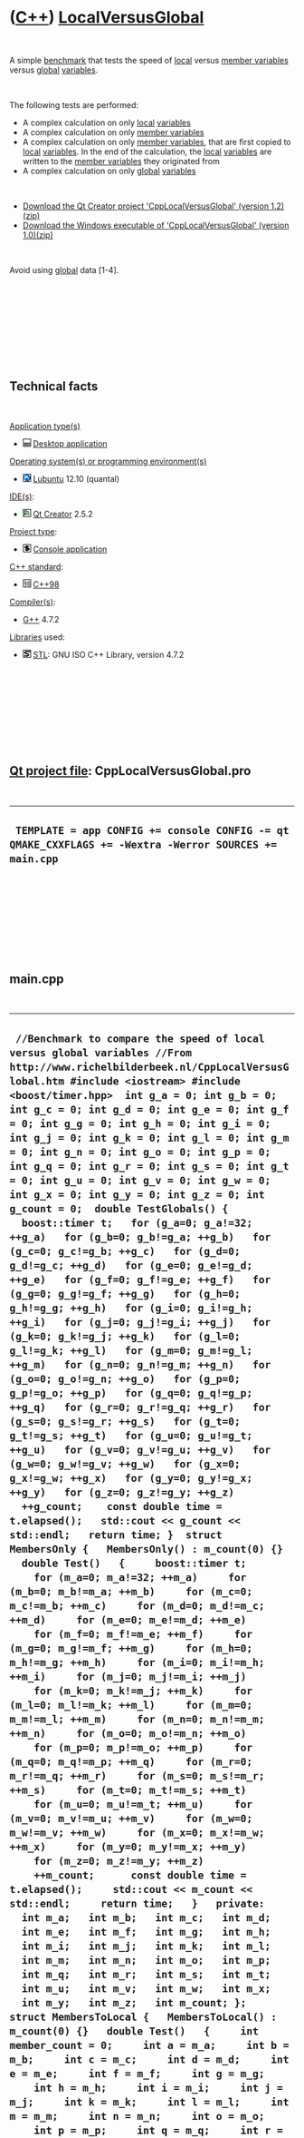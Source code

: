 



 

 

 

 

 

([C++](Cpp.htm)) [LocalVersusGlobal](CppLocalVersusGlobal.htm)
==============================================================

 

A simple [benchmark](CppBenchmark.htm) that tests the speed of
[local](CppLocal.htm) versus [member variables](CppMemberVariable.htm)
versus [global](CppGlobal.htm) [variables](CppVariable.htm).

 

The following tests are performed:

-   A complex calculation on only [local](CppLocal.htm)
    [variables](CppVariable.htm)
-   A complex calculation on only [member
    variables](CppMemberVariable.htm)
-   A complex calculation on only [member
    variables](CppMemberVariable.htm), that are first copied to
    [local](CppLocal.htm) [variables](CppVariable.htm). In the end of
    the calculation, the [local](CppLocal.htm)
    [variables](CppVariable.htm) are written to the [member
    variables](CppMemberVariable.htm) they originated from
-   A complex calculation on only [global](CppGlobal.htm)
    [variables](CppVariable.htm)

 

-   [Download the Qt Creator project 'CppLocalVersusGlobal'
    (version 1.2)(zip)](CppLocalVersusGlobal_1_2.zip)
-   [Download the Windows executable of 'CppLocalVersusGlobal'
    (version 1.0)(zip)](CppLocalVersusGlobalExe_1_0.zip)

 

Avoid using [global](CppGlobal.htm) data \[1-4\].

 

 

 

 

 

Technical facts
---------------

 

[Application type(s)](CppApplication.htm)

-   ![Desktop](PicDesktop.png) [Desktop
    application](CppDesktopApplication.htm)

[Operating system(s) or programming environment(s)](CppOs.htm)

-   ![Lubuntu](PicLubuntu.png) [Lubuntu](CppLubuntu.htm) 12.10 (quantal)

[IDE(s)](CppIde.htm):

-   ![Qt Creator](PicQtCreator.png) [Qt Creator](CppQtCreator.htm) 2.5.2

[Project type](CppQtProjectType.htm):

-   ![console](PicConsole.png) [Console
    application](CppConsoleApplication.htm)

[C++ standard](CppStandard.htm):

-   ![C++98](PicCpp98.png) [C++98](Cpp98.htm)

[Compiler(s)](CppCompiler.htm):

-   [G++](CppGpp.htm) 4.7.2

[Libraries](CppLibrary.htm) used:

-   ![STL](PicStl.png) [STL](CppStl.htm): GNU ISO C++ Library, version
    4.7.2

 

 

 

 

 

[Qt project file](CppQtProjectFile.htm): CppLocalVersusGlobal.pro
-----------------------------------------------------------------

 

  --------------------------------------------------------------------------------------------------------
  ` TEMPLATE = app CONFIG += console CONFIG -= qt QMAKE_CXXFLAGS += -Wextra -Werror SOURCES += main.cpp`
  --------------------------------------------------------------------------------------------------------

 

 

 

 

 

main.cpp
--------

 

  -------------------------------------------------------------------------------------------------------------------------------------------------------------------------------------------------------------------------------------------------------------------------------------------------------------------------------------------------------------------------------------------------------------------------------------------------------------------------------------------------------------------------------------------------------------------------------------------------------------------------------------------------------------------------------------------------------------------------------------------------------------------------------------------------------------------------------------------------------------------------------------------------------------------------------------------------------------------------------------------------------------------------------------------------------------------------------------------------------------------------------------------------------------------------------------------------------------------------------------------------------------------------------------------------------------------------------------------------------------------------------------------------------------------------------------------------------------------------------------------------------------------------------------------------------------------------------------------------------------------------------------------------------------------------------------------------------------------------------------------------------------------------------------------------------------------------------------------------------------------------------------------------------------------------------------------------------------------------------------------------------------------------------------------------------------------------------------------------------------------------------------------------------------------------------------------------------------------------------------------------------------------------------------------------------------------------------------------------------------------------------------------------------------------------------------------------------------------------------------------------------------------------------------------------------------------------------------------------------------------------------------------------------------------------------------------------------------------------------------------------------------------------------------------------------------------------------------------------------------------------------------------------------------------------------------------------------------------------------------------------------------------------------------------------------------------------------------------------------------------------------------------------------------------------------------------------------------------------------------------------------------------------------------------------------------------------------------------------------------------------------------------------------------------------------------------------------------------------------------------------------------------------------------------------------------------------------------------------------------------------------------------------------------------------------------------------------------------------------------------------------------------------------------------------------------------------------------------------------------------------------------------------------------------------------------------------------------------------------------------------------------------------------------------------------------------------------------------------------------------------------------------------------------------------------------------------------------------------------------------------------------------------------------------------------------------------------------------------------------------------------------------------------------------------------------------------------------------------------------------------------------------------------------------------------------------------------------------------------------------------------------------------------------------------------------------------------------------------------------------------------------------------------------------------------------------------------------------------------------------------------------------------------------------------------------------------------------------------------------------------------------------------------------------------------------------------------------------------------------------------------------------------------------------------------------------------------------------------------------------------------------------------------------------------------------------------------------------------------------------------------------------------------------------------------------------------------------------------------------------------------------------------------------------------------------------------------------------------------------------------------------------------------------------------------------------------------------------------------------------------------------------------------------------------------------------------------------------------------------------------------------------------------------------------------------------------------------------------------------------------------------------------------------------------------------------------------------------------------------------------------------------------------------------------------------------------------------------------------------------------------------------------------------------------------------------------------------------------------------------------------------------------------------------------------------------------------------------------------------------------------------------------------------------------------------
  ` //Benchmark to compare the speed of local versus global variables //From http://www.richelbilderbeek.nl/CppLocalVersusGlobal.htm #include <iostream> #include <boost/timer.hpp>  int g_a = 0; int g_b = 0; int g_c = 0; int g_d = 0; int g_e = 0; int g_f = 0; int g_g = 0; int g_h = 0; int g_i = 0; int g_j = 0; int g_k = 0; int g_l = 0; int g_m = 0; int g_n = 0; int g_o = 0; int g_p = 0; int g_q = 0; int g_r = 0; int g_s = 0; int g_t = 0; int g_u = 0; int g_v = 0; int g_w = 0; int g_x = 0; int g_y = 0; int g_z = 0; int g_count = 0;  double TestGlobals() {   boost::timer t;   for (g_a=0; g_a!=32; ++g_a)   for (g_b=0; g_b!=g_a; ++g_b)   for (g_c=0; g_c!=g_b; ++g_c)   for (g_d=0; g_d!=g_c; ++g_d)   for (g_e=0; g_e!=g_d; ++g_e)   for (g_f=0; g_f!=g_e; ++g_f)   for (g_g=0; g_g!=g_f; ++g_g)   for (g_h=0; g_h!=g_g; ++g_h)   for (g_i=0; g_i!=g_h; ++g_i)   for (g_j=0; g_j!=g_i; ++g_j)   for (g_k=0; g_k!=g_j; ++g_k)   for (g_l=0; g_l!=g_k; ++g_l)   for (g_m=0; g_m!=g_l; ++g_m)   for (g_n=0; g_n!=g_m; ++g_n)   for (g_o=0; g_o!=g_n; ++g_o)   for (g_p=0; g_p!=g_o; ++g_p)   for (g_q=0; g_q!=g_p; ++g_q)   for (g_r=0; g_r!=g_q; ++g_r)   for (g_s=0; g_s!=g_r; ++g_s)   for (g_t=0; g_t!=g_s; ++g_t)   for (g_u=0; g_u!=g_t; ++g_u)   for (g_v=0; g_v!=g_u; ++g_v)   for (g_w=0; g_w!=g_v; ++g_w)   for (g_x=0; g_x!=g_w; ++g_x)   for (g_y=0; g_y!=g_x; ++g_y)   for (g_z=0; g_z!=g_y; ++g_z)   ++g_count;    const double time = t.elapsed();   std::cout << g_count << std::endl;   return time; }  struct MembersOnly {   MembersOnly() : m_count(0) {}   double Test()   {     boost::timer t;     for (m_a=0; m_a!=32; ++m_a)     for (m_b=0; m_b!=m_a; ++m_b)     for (m_c=0; m_c!=m_b; ++m_c)     for (m_d=0; m_d!=m_c; ++m_d)     for (m_e=0; m_e!=m_d; ++m_e)     for (m_f=0; m_f!=m_e; ++m_f)     for (m_g=0; m_g!=m_f; ++m_g)     for (m_h=0; m_h!=m_g; ++m_h)     for (m_i=0; m_i!=m_h; ++m_i)     for (m_j=0; m_j!=m_i; ++m_j)     for (m_k=0; m_k!=m_j; ++m_k)     for (m_l=0; m_l!=m_k; ++m_l)     for (m_m=0; m_m!=m_l; ++m_m)     for (m_n=0; m_n!=m_m; ++m_n)     for (m_o=0; m_o!=m_n; ++m_o)     for (m_p=0; m_p!=m_o; ++m_p)     for (m_q=0; m_q!=m_p; ++m_q)     for (m_r=0; m_r!=m_q; ++m_r)     for (m_s=0; m_s!=m_r; ++m_s)     for (m_t=0; m_t!=m_s; ++m_t)     for (m_u=0; m_u!=m_t; ++m_u)     for (m_v=0; m_v!=m_u; ++m_v)     for (m_w=0; m_w!=m_v; ++m_w)     for (m_x=0; m_x!=m_w; ++m_x)     for (m_y=0; m_y!=m_x; ++m_y)     for (m_z=0; m_z!=m_y; ++m_z)     ++m_count;      const double time = t.elapsed();     std::cout << m_count << std::endl;     return time;   }   private:   int m_a;   int m_b;   int m_c;   int m_d;   int m_e;   int m_f;   int m_g;   int m_h;   int m_i;   int m_j;   int m_k;   int m_l;   int m_m;   int m_n;   int m_o;   int m_p;   int m_q;   int m_r;   int m_s;   int m_t;   int m_u;   int m_v;   int m_w;   int m_x;   int m_y;   int m_z;   int m_count; };  struct MembersToLocal {   MembersToLocal() : m_count(0) {}   double Test()   {     int member_count = 0;     int a = m_a;     int b = m_b;     int c = m_c;     int d = m_d;     int e = m_e;     int f = m_f;     int g = m_g;     int h = m_h;     int i = m_i;     int j = m_j;     int k = m_k;     int l = m_l;     int m = m_m;     int n = m_n;     int o = m_o;     int p = m_p;     int q = m_q;     int r = m_r;     int s = m_s;     int t = m_t;     int u = m_u;     int v = m_v;     int w = m_w;     int x = m_x;     int y = m_y;     int z = m_z;     boost::timer timer;      for (int a=0; a!=32; ++a)     for (int b=0; b!=a; ++b)     for (int c=0; c!=b; ++c)     for (int d=0; d!=c; ++d)     for (int e=0; e!=d; ++e)     for (int f=0; f!=e; ++f)     for (int g=0; g!=f; ++g)     for (int h=0; h!=g; ++h)     for (int i=0; i!=h; ++i)     for (int j=0; j!=i; ++j)     for (int k=0; k!=j; ++k)     for (int l=0; l!=k; ++l)     for (int m=0; m!=l; ++m)     for (int n=0; n!=m; ++n)     for (int o=0; o!=n; ++o)     for (int p=0; p!=o; ++p)     for (int q=0; q!=p; ++q)     for (int r=0; r!=q; ++r)     for (int s=0; s!=r; ++s)     for (int t=0; t!=s; ++t)     for (int u=0; u!=t; ++u)     for (int v=0; v!=u; ++v)     for (int w=0; w!=v; ++w)     for (int x=0; x!=w; ++x)     for (int y=0; y!=x; ++y)     for (int z=0; z!=y; ++z)     ++member_count;      m_a = a;     m_b = b;     m_c = c;     m_d = d;     m_e = e;     m_f = f;     m_g = g;     m_h = h;     m_i = i;     m_j = j;     m_k = k;     m_l = l;     m_m = m;     m_n = n;     m_o = o;     m_p = p;     m_q = q;     m_r = r;     m_s = s;     m_t = t;     m_u = u;     m_v = v;     m_w = w;     m_x = x;     m_y = y;     m_z = z;     m_count = member_count;     const double time = timer.elapsed();     std::cout << m_count << std::endl;     return time;   }   private:   int m_a;   int m_b;   int m_c;   int m_d;   int m_e;   int m_f;   int m_g;   int m_h;   int m_i;   int m_j;   int m_k;   int m_l;   int m_m;   int m_n;   int m_o;   int m_p;   int m_q;   int m_r;   int m_s;   int m_t;   int m_u;   int m_v;   int m_w;   int m_x;   int m_y;   int m_z;   int m_count; };  double TestLocals() {   int local_count = 0;   boost::timer t;   for (int a=0; a!=32; ++a)   for (int b=0; b!=a; ++b)   for (int c=0; c!=b; ++c)   for (int d=0; d!=c; ++d)   for (int e=0; e!=d; ++e)   for (int f=0; f!=e; ++f)   for (int g=0; g!=f; ++g)   for (int h=0; h!=g; ++h)   for (int i=0; i!=h; ++i)   for (int j=0; j!=i; ++j)   for (int k=0; k!=j; ++k)   for (int l=0; l!=k; ++l)   for (int m=0; m!=l; ++m)   for (int n=0; n!=m; ++n)   for (int o=0; o!=n; ++o)   for (int p=0; p!=o; ++p)   for (int q=0; q!=p; ++q)   for (int r=0; r!=q; ++r)   for (int s=0; s!=r; ++s)   for (int t=0; t!=s; ++t)   for (int u=0; u!=t; ++u)   for (int v=0; v!=u; ++v)   for (int w=0; w!=v; ++w)   for (int x=0; x!=w; ++x)   for (int y=0; y!=x; ++y)   for (int z=0; z!=y; ++z)   ++local_count;    const double time = t.elapsed();   std::cout << local_count << std::endl;   return time; }  int main() {   const double t_global = TestGlobals();   const double t_local  = TestLocals();   MembersOnly m1;   MembersToLocal m2;   const double t_m1 = m1.Test();   const double t_m2 = m2.Test();    std::cout     << "Globals: " << t_global << " seconds.\n"     << "Members only: " << t_m1 << " seconds.\n"     << "Members with local variables: " << t_m2 << " seconds.\n"     << "Locals : " << t_local  << " seconds.\n";  }`
  -------------------------------------------------------------------------------------------------------------------------------------------------------------------------------------------------------------------------------------------------------------------------------------------------------------------------------------------------------------------------------------------------------------------------------------------------------------------------------------------------------------------------------------------------------------------------------------------------------------------------------------------------------------------------------------------------------------------------------------------------------------------------------------------------------------------------------------------------------------------------------------------------------------------------------------------------------------------------------------------------------------------------------------------------------------------------------------------------------------------------------------------------------------------------------------------------------------------------------------------------------------------------------------------------------------------------------------------------------------------------------------------------------------------------------------------------------------------------------------------------------------------------------------------------------------------------------------------------------------------------------------------------------------------------------------------------------------------------------------------------------------------------------------------------------------------------------------------------------------------------------------------------------------------------------------------------------------------------------------------------------------------------------------------------------------------------------------------------------------------------------------------------------------------------------------------------------------------------------------------------------------------------------------------------------------------------------------------------------------------------------------------------------------------------------------------------------------------------------------------------------------------------------------------------------------------------------------------------------------------------------------------------------------------------------------------------------------------------------------------------------------------------------------------------------------------------------------------------------------------------------------------------------------------------------------------------------------------------------------------------------------------------------------------------------------------------------------------------------------------------------------------------------------------------------------------------------------------------------------------------------------------------------------------------------------------------------------------------------------------------------------------------------------------------------------------------------------------------------------------------------------------------------------------------------------------------------------------------------------------------------------------------------------------------------------------------------------------------------------------------------------------------------------------------------------------------------------------------------------------------------------------------------------------------------------------------------------------------------------------------------------------------------------------------------------------------------------------------------------------------------------------------------------------------------------------------------------------------------------------------------------------------------------------------------------------------------------------------------------------------------------------------------------------------------------------------------------------------------------------------------------------------------------------------------------------------------------------------------------------------------------------------------------------------------------------------------------------------------------------------------------------------------------------------------------------------------------------------------------------------------------------------------------------------------------------------------------------------------------------------------------------------------------------------------------------------------------------------------------------------------------------------------------------------------------------------------------------------------------------------------------------------------------------------------------------------------------------------------------------------------------------------------------------------------------------------------------------------------------------------------------------------------------------------------------------------------------------------------------------------------------------------------------------------------------------------------------------------------------------------------------------------------------------------------------------------------------------------------------------------------------------------------------------------------------------------------------------------------------------------------------------------------------------------------------------------------------------------------------------------------------------------------------------------------------------------------------------------------------------------------------------------------------------------------------------------------------------------------------------------------------------------------------------------------------------------------------------------------------------------------------------------------------------------------------

 

 

 

 

 

Results
-------

 

On a laptop (built in around 2011) with [Lubuntu](CppLubuntu.htm):

 

  ----------------------------------------------------------------------------------------------------------------------------------------------------
  ` 906192 906192 906192 906192 Globals: 7.84 seconds. Members only: 5.9 seconds. Members with local variables: 5.78 seconds. Locals : 5.8 seconds.`
  ----------------------------------------------------------------------------------------------------------------------------------------------------

 

 

 

 

 

[References](CppReferences.htm)
-------------------------------

 

-   [Andrei Alexandrescu](CppAndreiAlexandrescu.htm). Modern C++ Design.
    2001. ISBN: 0201704315. Item 10: 'Minimize global and shared data'.
-   [Andrei Alexandrescu](CppAndreiAlexandrescu.htm). Modern C++ Design.
    2001. ISBN: 0201704315. Item 18: 'Declare variables as locally
    as possible'.
-   Stephen C. Dewhurst. C++ Gotchas. 2003. ISBN: 0-321-12518-5. Gotcha
    \#3: 'Avoid global variables'.
-   [C++ FAQ Lite](http://www.parashift.com/c++-faq/global-vars.html):
    'The names of global variables should start with //' and 'Instead of
    using a global variable, you should seriously consider if there are
    ways to limit the variable's visibility and/or lifetime'.

 

 

 

 

 





 




This page has been created by the [tool](Tools.htm)
[CodeToHtml](ToolCodeToHtml.htm)
